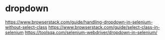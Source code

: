 dropdown
===
https://www.browserstack.com/guide/handling-dropdown-in-selenium-without-select-class
https://www.browserstack.com/guide/select-class-in-selenium
https://toolsqa.com/selenium-webdriver/dropdown-in-selenium/